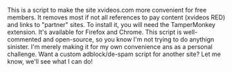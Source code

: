 This is a script to make the site xvideos.com more convenient for free members. It removes most if not all references to pay content (xvideos RED) and links to "partner" sites.
To install it, you will need the TamperMonkey extension. It's available for Firefox and Chrome.
This script is well-commented and open-source, so you know I'm not trying to do anythign sinister. I'm merely making it for my own convenience ans as a personal challenge.
Want a custom adblock/de-spam script for another site? Let me know, we'll see what I can do!
